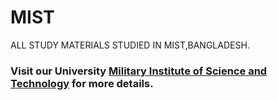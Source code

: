 # MIST
ALL STUDY MATERIALS STUDIED IN MIST,BANGLADESH.

### Visit our University [Military Institute of Science and Technology](https://mist.ac.bd/) for more details.




